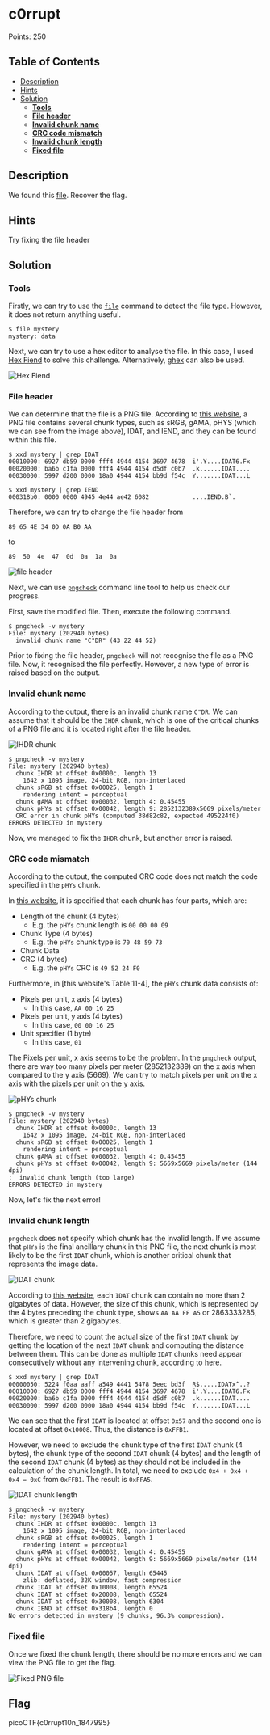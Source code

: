# c0rrupt
Points: 250

## Table of Contents
  * [Description](#description)
  * [Hints](#hints)
  * [Solution](#solution)
    * [**Tools**](#tools)
    * [**File header**](#file-header)
    * [**Invalid chunk name**](#invalid-chunk-name)
    * [**CRC code mismatch**](#crc-code-mismatch)
    * [**Invalid chunk length**](#invalid-chunk-length)
    * [**Fixed file**](#fixed-file)

## Description
We found this [file](files/mystery). Recover the flag.

## Hints
Try fixing the file header

## Solution

### **Tools**
Firstly, we can try to use the [```file```](https://linux.die.net/man/1/file) command to detect the file type. However, it does not return anything useful.

```
$ file mystery
mystery: data
```

Next, we can try to use a hex editor to analyse the file. In this case, I used [Hex Fiend](https://github.com/HexFiend/HexFiend) to solve this challenge. Alternatively, [ghex](https://wiki.gnome.org/Apps/Ghex) can also be used.

![Hex Fiend](images/0.png)

### **File header**
We can determine that the file is a PNG file. According to [this website](http://www.libpng.org/pub/png/spec/1.2/PNG-Contents.html), a PNG file contains several chunk types, such as sRGB, gAMA, pHYS (which we can see from the image above), IDAT, and IEND, and they can be found within this file.

```
$ xxd mystery | grep IDAT
00010000: 6927 db59 0000 fff4 4944 4154 3697 4678  i'.Y....IDAT6.Fx
00020000: ba6b c1fa 0000 fff4 4944 4154 d5df c0b7  .k......IDAT....
00030000: 5997 d200 0000 18a0 4944 4154 bb9d f54c  Y.......IDAT...L
```

```
$ xxd mystery | grep IEND
000318b0: 0000 0000 4945 4e44 ae42 6082            ....IEND.B`.
```

Therefore, we can try to change the file header from 
 
```89 65 4E 34 0D 0A B0 AA``` 

to

```89  50  4e  47  0d  0a  1a  0a```

![file header](images/1.png)

Next, we can use [```pngcheck```](http://www.libpng.org/pub/png/apps/pngcheck.html) command line tool to help us check our progress.

First, save the modified file. Then, execute the following command.

```
$ pngcheck -v mystery
File: mystery (202940 bytes)
  invalid chunk name "C"DR" (43 22 44 52)
```

Prior to fixing the file header, ```pngcheck``` will not recognise the file as a PNG file. Now, it recognised the file perfectly. However, a new type of error is raised based on the output.

### **Invalid chunk name**
According to the output, there is an invalid chunk name ```C"DR```. We can assume that it should be the ```IHDR``` chunk, which is one of the critical chunks of a PNG file and it is located right after the file header.

![IHDR chunk](images/2.png)

```
$ pngcheck -v mystery
File: mystery (202940 bytes)
  chunk IHDR at offset 0x0000c, length 13
    1642 x 1095 image, 24-bit RGB, non-interlaced
  chunk sRGB at offset 0x00025, length 1
    rendering intent = perceptual
  chunk gAMA at offset 0x00032, length 4: 0.45455
  chunk pHYs at offset 0x00042, length 9: 2852132389x5669 pixels/meter
  CRC error in chunk pHYs (computed 38d82c82, expected 495224f0)
ERRORS DETECTED in mystery
```

Now, we managed to fix the ```IHDR``` chunk, but another error is raised.

### **CRC code mismatch**
According to the output, the computed CRC code does not match the code specified in the ```pHYs``` chunk.

In [this website](http://www.libpng.org/pub/png/spec/1.2/PNG-Structure.html#PNG-file-signature), it is specified that each chunk has four parts, which are:
* Length of the chunk (4 bytes)
  * E.g. the ```pHYs``` chunk length is ```00 00 00 09```
* Chunk Type (4 bytes)
  * E.g. the ```pHYs``` chunk type is ```70 48 59 73```
* Chunk Data
* CRC (4 bytes)
  * E.g. the ```pHYs``` CRC is ```49 52 24 F0```

Furthermore, in [this website's Table 11-4], the ```pHYs``` chunk data consists of:
* Pixels per unit, x axis (4 bytes)
  * In this case, ```AA 00 16 25```
* Pixels per unit, y axis (4 bytes)
  * In this case, ```00 00 16 25```
* Unit specifier (1 byte)
  * In this case, ```01```

The Pixels per unit, x axis seems to be the problem. In the ```pngcheck``` output, there are way too many pixels per meter (2852132389) on the x axis when compared to the y axis (5669). We can try to match pixels per unit on the x axis with the pixels per unit on the y axis.

![pHYs chunk](images/3.png)

```
$ pngcheck -v mystery
File: mystery (202940 bytes)
  chunk IHDR at offset 0x0000c, length 13
    1642 x 1095 image, 24-bit RGB, non-interlaced
  chunk sRGB at offset 0x00025, length 1
    rendering intent = perceptual
  chunk gAMA at offset 0x00032, length 4: 0.45455
  chunk pHYs at offset 0x00042, length 9: 5669x5669 pixels/meter (144 dpi)
:  invalid chunk length (too large)
ERRORS DETECTED in mystery
```

Now, let's fix the next error!

### **Invalid chunk length**
```pngcheck``` does not specify which chunk has the invalid length.
If we assume that ```pHYs``` is the final ancillary chunk in this PNG file, the next chunk is most likely to be the first ```IDAT``` chunk, which is another critical chunk that represents the image data.

![IDAT chunk](images/4.png)

According to [this website](http://www.libpng.org/pub/png/book/chapter08.html#png.ch08.div.4), each ```IDAT``` chunk can contain no more than 2 gigabytes of data. However, the size of this chunk, which is represented by the 4 bytes preceding the chunk type, shows ```AA AA FF A5``` or 2863333285, which is greater than 2 gigabytes.

Therefore, we need to count the actual size of the first ```IDAT``` chunk by getting the location of the next ```IDAT``` chunk and computing the distance between them. This can be done as multiple ```IDAT``` chunks need appear consecutively without any intervening chunk, according to [here](http://www.libpng.org/pub/png/spec/1.2/PNG-Chunks.html#C.pHYs).

```
$ xxd mystery | grep IDAT
00000050: 5224 f0aa aaff a549 4441 5478 5eec bd3f  R$.....IDATx^..?
00010000: 6927 db59 0000 fff4 4944 4154 3697 4678  i'.Y....IDAT6.Fx
00020000: ba6b c1fa 0000 fff4 4944 4154 d5df c0b7  .k......IDAT....
00030000: 5997 d200 0000 18a0 4944 4154 bb9d f54c  Y.......IDAT...L
```

We can see that the first ```IDAT``` is located at offset ```0x57``` and the second one is located at offset ```0x10008```. Thus, the distance is ```0xFFB1```.

However, we need to exclude the chunk type of the first ```IDAT``` chunk (4 bytes), the chunk type of the second ```IDAT``` chunk (4 bytes) and the length of the second ```IDAT``` chunk (4 bytes) as they should not be included in the calculation of the chunk length.
In total, we need to exclude ```0x4 + 0x4 + 0x4 = 0xC``` from ```0xFFB1```. The result is ```0xFFA5```.

![IDAT chunk length](images/5.png)

```
$ pngcheck -v mystery
File: mystery (202940 bytes)
  chunk IHDR at offset 0x0000c, length 13
    1642 x 1095 image, 24-bit RGB, non-interlaced
  chunk sRGB at offset 0x00025, length 1
    rendering intent = perceptual
  chunk gAMA at offset 0x00032, length 4: 0.45455
  chunk pHYs at offset 0x00042, length 9: 5669x5669 pixels/meter (144 dpi)
  chunk IDAT at offset 0x00057, length 65445
    zlib: deflated, 32K window, fast compression
  chunk IDAT at offset 0x10008, length 65524
  chunk IDAT at offset 0x20008, length 65524
  chunk IDAT at offset 0x30008, length 6304
  chunk IEND at offset 0x318b4, length 0
No errors detected in mystery (9 chunks, 96.3% compression).
```

### **Fixed file**
Once we fixed the chunk length, there should be no more errors and we can view the PNG file to get the flag.

![Fixed PNG file](images/6.png)

## Flag
picoCTF{c0rrupt10n_1847995}